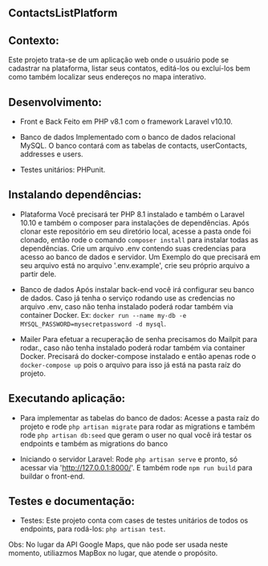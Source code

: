 ## ContactsListPlatform


## Contexto:
Este projeto trata-se de um aplicação web onde o usuário pode se cadastrar na plataforma, listar seus contatos, editá-los ou excluí-los bem como também localizar seus
endereços no mapa interativo.


## Desenvolvimento:
- Front e Back
    Feito em PHP v8.1 com o framework Laravel v10.10.

- Banco de dados
    Implementado com o banco de dados relacional MySQL. O banco contará com as tabelas de contacts, userContacts, addresses e users.

- Testes unitários:
   PHPunit.


## Instalando dependências:

- Plataforma
    Você precisará ter PHP 8.1 instalado e também o Laravel 10.10 e também o composer para instalações de dependências. 
    Após clonar este repositório em seu diretório local, acesse a pasta onde foi clonado, 
    então rode o comando `composer install` para instalar todas as dependências. Crie um arquivo
    .env contendo suas credencias para acesso ao banco de dados e servidor. Um Exemplo do que
    precisará em seu arquivo está no arquivo '.env.example', crie seu próprio arquivo a partir dele.

- Banco de dados
    Após instalar back-end você irá configurar seu banco de dados. Caso já
    tenha o serviço rodando use as credencias no arquivo .env, caso não
    tenha instalado poderá rodar também via container Docker.
    Ex: `docker run --name my-db -e MYSQL_PASSWORD=mysecretpassword -d mysql`.

  
- Mailer
    Para efetuar a recuperação de senha precisamos do Mailpit para rodar., caso não
    tenha instalado poderá rodar também via container Docker. Precisará do docker-compose instalado e
    então apenas rode o `docker-compose up` pois o arquivo para isso já está na pasta raíz do projeto.

## Executando aplicação:

  - Para implementar as tabelas do banco de dados:
      Acesse a pasta raíz do projeto e rode  `php artisan migrate`
      para rodar as migrations e também rode  `php artisan db:seed` que geram o user no qual você
      irá testar os endpoints e também as migrations do banco
     
- Iniciando o servidor Laravel:
      Rode `php artisan serve` e pronto, só acessar via 'http://127.0.0.1:8000/'. E também rode `npm run build` para buildar o front-end.


## Testes e documentação:

 - Testes:
     Este projeto conta com cases de testes unitários de todos os endpoints, para rodá-los: `php artisan test`.


Obs: No lugar da API Google Maps, que não pode ser usada neste momento, utiliazmos MapBox no lugar, que atende o propósito.
